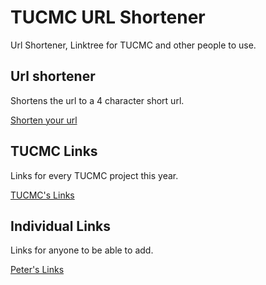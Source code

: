 # TUCMC URL Shortener

Url Shortener, Linktree for TUCMC and other people to use.

## Url shortener

Shortens the url to a 4 character short url.

[Shorten your url](https://tucm.cc/)

## TUCMC Links

Links for every TUCMC project this year.

[TUCMC's Links](https://tucm.cc/links)

## Individual Links

Links for anyone to be able to add.

[Peter's Links](https://tucm.cc/u/peter)
